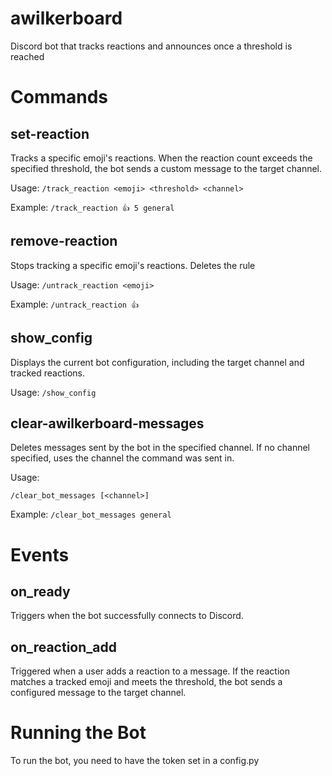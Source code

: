 # awilkerboard
Discord bot that tracks reactions and announces once a threshold is reached

# Commands
## set-reaction
Tracks a specific emoji's reactions. When the reaction count exceeds the specified threshold, the bot sends a custom message to the target channel.

Usage:
```/track_reaction <emoji> <threshold> <channel>```

Example:
```/track_reaction 👍 5 general```

## remove-reaction
Stops tracking a specific emoji's reactions. Deletes the rule

Usage:
```/untrack_reaction <emoji>```

Example:
```/untrack_reaction 👍```

## show_config
Displays the current bot configuration, including the target channel and tracked reactions.

Usage:
```/show_config```

## clear-awilkerboard-messages

Deletes messages sent by the bot in the specified channel. If no channel specified, uses the channel the command was sent in.

Usage:

```/clear_bot_messages [<channel>]```

Example:
```/clear_bot_messages general```

# Events
## on_ready
Triggers when the bot successfully connects to Discord.

## on_reaction_add
Triggered when a user adds a reaction to a message. If the reaction matches a tracked emoji and meets the threshold, the bot sends a configured message to the target channel.

# Running the Bot
To run the bot, you need to have the token set in a config.py

